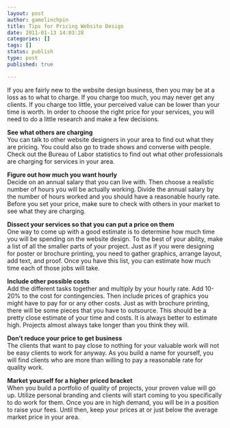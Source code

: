 ```yaml
---
layout: post
author: gamelinchpin
title: Tips for Pricing Website Design
date: 2011-01-13 14:03:28
categories: []
tags: []
status: publish
type: post
published: true

---
```

If you are fairly new to the website design business, then you may be at
a loss as to what to charge. If you charge too much, you may never get
any clients. If you charge too little, your perceived value can be lower
than your time is worth. In order to choose the right price for your
services, you will need to do a little research and make a few
decisions.

**See what others are charging**\
 You can talk to other website designers in your area to find out what
they are pricing. You could also go to trade shows and converse with
people. Check out the Bureau of Labor statistics to find out what other
professionals are charging for services in your area.

**Figure out how much you want hourly**\
 Decide on an annual salary that you can live with. Then choose a
realistic number of hours you will be actually working. Divide the
annual salary by the number of hours worked and you should have a
reasonable hourly rate. Before you set your price, make sure to check
with others in your market to see what they are charging.

**Dissect your services so that you can put a price on them**\
 One way to come up with a good estimate is to determine how much time
you will be spending on the website design. To the best of your ability,
make a list of all the smaller parts of your project. Just as if you
were designing for poster or brochure printing, you need to gather
graphics, arrange layout, add text, and proof. Once you have this list,
you can estimate how much time each of those jobs will take.

**Include other possible costs**\
 Add the different tasks together and multiply by your hourly rate. Add
10-20% to the cost for contingencies. Then include prices of graphics
you might have to pay for or any other costs. Just as with brochure
printing, there will be some pieces that you have to outsource. This
should be a pretty close estimate of your time and costs. It is always
better to estimate high. Projects almost always take longer than you
think they will.

**Don’t reduce your price to get business**\
 The clients that want to pay close to nothing for your valuable work
will not be easy clients to work for anyway. As you build a name for
yourself, you will find clients who are more than willing to pay a
reasonable rate for quality work.

**Market yourself for a higher priced bracket**\
 When you build a portfolio of quality of projects, your proven value
will go up. Utilize personal branding and clients will start coming to
you specifically to do work for them. Once you are in high demand, you
will be in a position to raise your fees. Until then, keep your prices
at or just below the average market price in your area.

 
